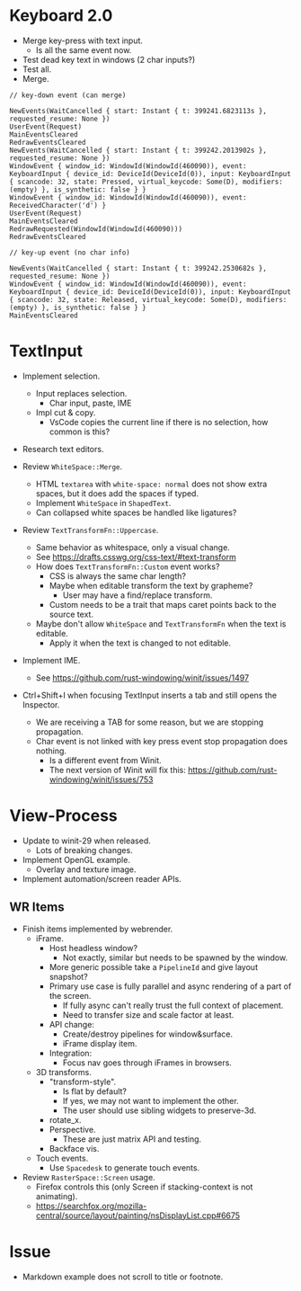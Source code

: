 # Keyboard 2.0

* Merge key-press with text input.
    - Is all the same event now.
* Test dead key text in windows (2 char inputs?)
* Test all.
* Merge.

```
// key-down event (can merge)

NewEvents(WaitCancelled { start: Instant { t: 399241.6823113s }, requested_resume: None })
UserEvent(Request)
MainEventsCleared
RedrawEventsCleared
NewEvents(WaitCancelled { start: Instant { t: 399242.2013902s }, requested_resume: None })
WindowEvent { window_id: WindowId(WindowId(460090)), event: KeyboardInput { device_id: DeviceId(DeviceId(0)), input: KeyboardInput { scancode: 32, state: Pressed, virtual_keycode: Some(D), modifiers: (empty) }, is_synthetic: false } }
WindowEvent { window_id: WindowId(WindowId(460090)), event: ReceivedCharacter('d') }
UserEvent(Request)
MainEventsCleared
RedrawRequested(WindowId(WindowId(460090)))
RedrawEventsCleared

// key-up event (no char info)

NewEvents(WaitCancelled { start: Instant { t: 399242.2530682s }, requested_resume: None })
WindowEvent { window_id: WindowId(WindowId(460090)), event: KeyboardInput { device_id: DeviceId(DeviceId(0)), input: KeyboardInput { scancode: 32, state: Released, virtual_keycode: Some(D), modifiers: (empty) }, is_synthetic: false } }
MainEventsCleared

```

# TextInput

* Implement selection.
    - Input replaces selection.
        - Char input, paste, IME
    - Impl cut & copy.
        - VsCode copies the current line if there is no selection, how common is this?
* Research text editors.

* Review `WhiteSpace::Merge`.
    - HTML `textarea` with `white-space: normal` does not show extra spaces, but it does add the spaces if typed.
    - Implement `WhiteSpace` in `ShapedText`.
    - Can collapsed white spaces be handled like ligatures?
* Review `TextTransformFn::Uppercase`.
    - Same behavior as whitespace, only a visual change.
    - See https://drafts.csswg.org/css-text/#text-transform
    - How does `TextTransformFn::Custom` event works?
        - CSS is always the same char length?
        - Maybe when editable transform the text by grapheme?
            - User may have a find/replace transform.
        - Custom needs to be a trait that maps caret points back to the source text.
    - Maybe don't allow `WhiteSpace` and `TextTransformFn` when the text is editable.
        - Apply it when the text is changed to not editable.

* Implement IME.
    - See https://github.com/rust-windowing/winit/issues/1497

* Ctrl+Shift+I when focusing TextInput inserts a tab and still opens the Inspector.
    - We are receiving a TAB for some reason, but we are stopping propagation.
    - Char event is not linked with key press event stop propagation does nothing.
        - Is a different event from Winit.
        - The next version of Winit will fix this: https://github.com/rust-windowing/winit/issues/753

# View-Process

* Update to winit-29 when released.
    - Lots of breaking changes.
* Implement OpenGL example.
    - Overlay and texture image.
* Implement automation/screen reader APIs.


## WR Items

* Finish items implemented by webrender.
    - iFrame.
        - Host headless window?
            - Not exactly, similar but needs to be spawned by the window.
        - More generic possible take a `PipelineId` and give layout snapshot?
        - Primary use case is fully parallel and async rendering of a part of the screen.
            - If fully async can't really trust the full context of placement.
            - Need to transfer size and scale factor at least.
        - API change:
            - Create/destroy pipelines for window&surface.
            - iFrame display item.
        - Integration:
            - Focus nav goes through iFrames in browsers.
    - 3D transforms.
        - "transform-style".
            - Is flat by default?
            - If yes, we may not want to implement the other.
            - The user should use sibling widgets to preserve-3d.
        - rotate_x.
        - Perspective.
            - These are just matrix API and testing.
        - Backface vis.
    - Touch events.
        - Use `Spacedesk` to generate touch events.
* Review `RasterSpace::Screen` usage.
    - Firefox controls this (only Screen if stacking-context is not animating).
    - https://searchfox.org/mozilla-central/source/layout/painting/nsDisplayList.cpp#6675

# Issue

* Markdown example does not scroll to title or footnote.